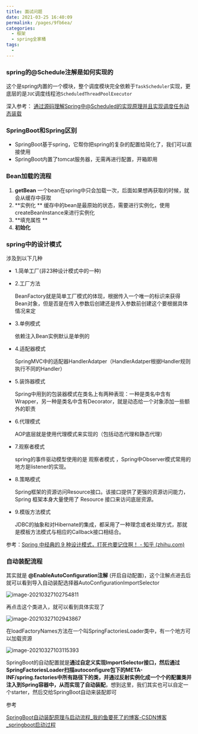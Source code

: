 ```yaml
---
title: 面试问题
date: 2021-03-25 16:40:09
permalink: /pages/9fb6ea/
categories:
  - 框架
  - spring全家桶
tags:
  - 
---
```

### spring的@Schedule注解是如何实现的

这个是spring内置的一个模块，整个调度模块完全依赖于`TaskScheduler`实现，更底层的是`JUC`调度线程池`ScheduledThreadPoolExecutor`

深入参考： [通过源码理解Spring中@Scheduled的实现原理并且实现调度任务动态装载](https://www.cnblogs.com/throwable/p/12616945.html#小结)

### SpringBoot和Spring区别

- SpringBoot基于spring，它帮你把spring的复杂的配置给简化了，我们可以直接使用
- SpringBoot内置了tomcat服务器，无需再进行配置，开箱即用

### Bean加载的流程

1. **getBean**  一个bean在spring中只会加载一次，后面如果想再获取的时候，就会从缓存中获取
2. **实例化 ** 缓存中的bean是最原始的状态，需要进行实例化，使用createBeanInstance来进行实例化
3. **填充属性 ** 
4. **初始化**  



### spring中的设计模式

涉及到以下几种

- 1.简单工厂(非23种设计模式中的一种)

- 2.工厂方法

  BeanFactory就是简单工厂模式的体现，根据传入一个唯一的标识来获得Bean对象，但是否是在传入参数后创建还是传入参数前创建这个要根据具体情况来定

- 3.单例模式

  依赖注入Bean实例默认是单例的

- 4.适配器模式

  SpringMVC中的适配器HandlerAdatper（HandlerAdatper根据Handler规则执行不同的Handler）

- 5.装饰器模式

  Spring中用到的包装器模式在类名上有两种表现：一种是类名中含有Wrapper，另一种是类名中含有Decorator，就是动态给一个对象添加一些额外的职责

- 6.代理模式

  AOP底层就是使用代理模式来实现的（包括动态代理和静态代理）

- 7.观察者模式

  spring的事件驱动模型使用的是 观察者模式 ，Spring中Observer模式常用的地方是listener的实现。

- 8.策略模式

  Spring框架的资源访问Resource接口。该接口提供了更强的资源访问能力，Spring 框架本身大量使用了 Resource 接口来访问底层资源。

- 9.模版方法模式

  JDBC的抽象和对Hibernate的集成，都采用了一种理念或者处理方式，那就是模板方法模式与相应的Callback接口相结合。

参考：[Spring 中经典的 9 种设计模式，打死也要记住啊！ - 知乎 (zhihu.com)](https://zhuanlan.zhihu.com/p/114244039)

### 自动装配流程

其实就是 **@EnableAutoConfiguration注解** (开启自动配置)，这个注解点进去后就可以看到导入自动装配选择器AutoConfigurationImportSelector

![image-20210327102754811](https://img.xiaoyou66.com/2021/03/27/811bd2a7dfaba.png)

再点击这个类进入，就可以看到具体实现了

![image-20210327102943867](https://img.xiaoyou66.com/2021/03/27/9270a8a273a00.png)

在loadFactoryNames方法在一个叫SpringFactoriesLoader类中，有一个地方可以加载资源

![image-20210327103115393](https://img.xiaoyou66.com/2021/03/27/fd59c73f88a02.png)

SpringBoot的自动配置就是**通过自定义实现ImportSelector接口，然后通过SpringFactoriesLoader扫描autoconfigure包下的META-INF/spring.factories中所有路径下的类，并通过反射实例化成一个个的配置类并注入到Spring容器中，从而实现了自动装配**，想到这里，我们其实也可以自定一个starter，然后交给SpringBoot自动来装配即可

参考

[SpringBoot自动装配原理与启动流程_我的鱼要死了的博客-CSDN博客_springboot启动过程](https://blog.csdn.net/qq_40553042/article/details/109425424)

